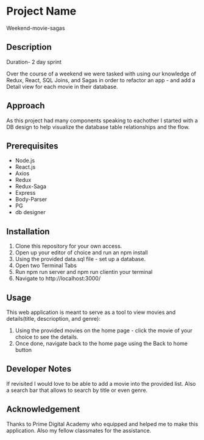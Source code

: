 # Project Name

Weekend-movie-sagas

## Description

Duration- 2 day sprint

Over the course of a weekend we were tasked with using our knowledge of Redux, React, SQL Joins, and Sagas in order to refactor an app - and add a Detail view for each movie in their database.

## Approach
As this project had many components speaking to eachother I started with a DB design to help visualize the database table relationships and the flow.

## Prerequisites
- Node.js
- React.js
- Axios
- Redux
- Redux-Saga
- Express
- Body-Parser
- PG
- db designer

## Installation
1. Clone this repository for your own access.
2. Open up your editor of choice and run an npm install
3. Using the provided data.sql file - set up a database.
4. Open two Terminal Tabs
5. Run npm run server and npm run clientin your terminal
6. Navigate to http://localhost:3000/

## Usage
This web application is meant to serve as a tool to view movies and details(title, descrioption, and genre):

1. Using the provided movies on the home page - click the movie of your choice to see the details.
2. Once done, navigate back to the home page using the Back to home button 

## Developer Notes
If revisited I would love to be able to add a movie into the provided list. Also a search bar that allows to search by title or even genre.

## Acknowledgement
Thanks to Prime Digital Academy who equipped and helped me to make this application. Also my fellow classmates for the assistance.